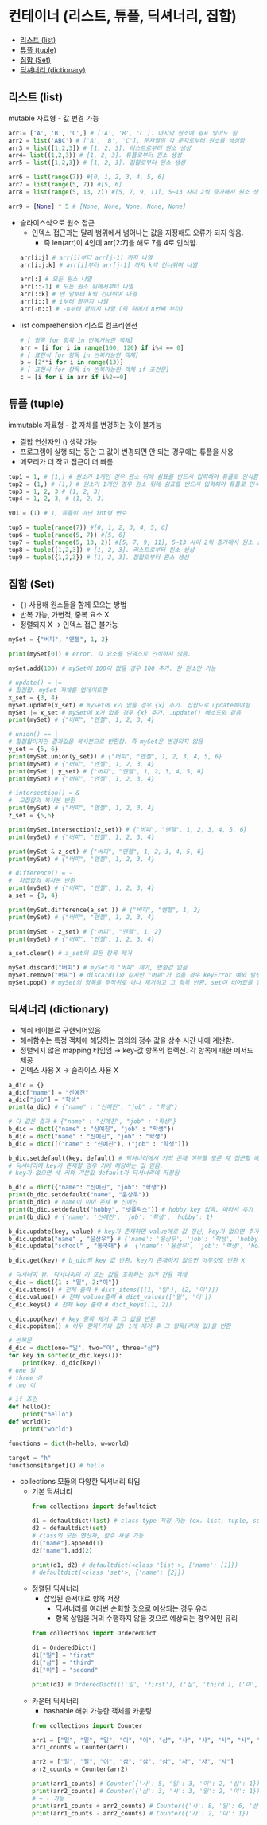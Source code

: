 # 컨테이너 (리스트, 튜플, 딕셔너리, 집합)

- [리스트 (list)](##-리스트-(list))
- [튜플 (tuple)](##-튜플-(tuple))
- [집합 (Set)](##-집합-(Set))
- [딕셔너리 (dictionary)](##-딕셔너리-(dictionary))

## 리스트 (list)

mutable 자료형 - 값 변경 가능

```python
arr1= ['A', 'B', 'C',] # ['A', 'B', 'C']. 마지막 원소에 쉼표 넣어도 됨
arr2 = list('ABC') # ['A', 'B', 'C']. 문자열의 각 문자로부터 원소를 생성함
arr3 = list([1,2,3]) # [1, 2, 3]. 리스트로부터 원소 생성
arr4= list((1,2,3)) # [1, 2, 3]. 튜플로부터 원소 생성
arr5 = list({1,2,3}) # [1, 2, 3]. 집합로부터 원소 생성

arr6 = list(range(7)) #[0, 1, 2, 3, 4, 5, 6]
arr7 = list(range(5, 7)) #[5, 6]
arr8 = list(range(5, 13, 2)) #[5, 7, 9, 11], 5~13 사이 2씩 증가해서 원소 생성

arr9 = [None] * 5 # [None, None, None, None, None]
```

- 슬라이스식으로 원소 접근
  - 인덱스 접근과는 달리 범위에서 넘어나는 값을 지정해도 오류가 되지 않음.
    - 즉 len(arr)이 4인데 arr[2:7]을 해도 7을 4로 인식함.
  ```python
  arr[i:j] # arr[i]부터 arr[j-1] 까지 나열
  arr[i:j:k] # arr[i]부터 arr[j-1] 까지 k씩 건너뛰며 나열

  arr[:] # 모든 원소 나열
  arr[::-1] # 모든 원소 뒤에서부터 나열
  arr[::k] # 맨 앞부터 k씩 건너뛰며 나열
  arr[i::] # i부터 끝까지 나열
  arr[-n::] # -n부터 끝까지 나열 (즉 뒤에서 n번째 부터)
  ```
- list comprehension 리스트 컴프리헨션
  ```python
  # [ 항목 for 항목 in 반복가능한 객체]
  arr = [i for i in range(100, 120) if i%4 == 0]
  # [ 표현식 for 항목 in 반복가능한 객체]
  b = [2**i for i in range(13)]
  # [ 표현식 for 항목 in 반복가능한 객체 if 조건문]
  c = [i for i in arr if i%2==0]
  ```

## 튜플 (tuple)

immutable 자료형 - 값 자체를 변경하는 것이 불가능

- 결합 연산자인 () 생략 가능
- 프로그램이 실행 되는 동안 그 값이 변경되면 안 되는 경우에는 튜플을 사용
- 메모리가 더 작고 접근이 더 빠름

```python
tup1 = 1, # (1,) # 원소가 1개인 경우 원소 뒤에 쉼표를 반드시 입력해야 튜플로 인식함
tup2 = (1,) # (1,) # 원소가 1개인 경우 원소 뒤에 쉼표를 반드시 입력해야 튜플로 인식 함
tup3 = 1, 2, 3 # (1, 2, 3)
tup4 = 1, 2, 3, # (1, 2, 3)

v01 = (1) # 1, 튜플이 아닌 int형 변수

tup5 = tuple(range(7)) #[0, 1, 2, 3, 4, 5, 6]
tup6 = tuple(range(5, 7)) #[5, 6]
tup7 = tuple(range(5, 13, 2)) #[5, 7, 9, 11], 5~13 사이 2씩 증가해서 원소 생성
tup8 = tuple([1,2,3]) # [1, 2, 3]. 리스트로부터 원소 생성
tup9 = tuple({1,2,3}) # [1, 2, 3]. 집합로부터 원소 생성
```

## 집합 (Set)

- `{}` 사용해 원소들을 함께 모으는 방법
- 반복 가능, 가변적, 중복 요소 X
- 정렬되지 X → 인덱스 접근 불가능

```python
mySet = {"버피", "엔젤", 1, 2}

print(mySet[0]) # error. 각 요소를 인덱스로 인식하지 않음.

mySet.add(100) # mySet에 100이 없을 경우 100 추가. 한 원소만 가능

# update() = |=
# 합집합. mySet 자체를 업데이트함
x_set = {3, 4}
mySet.update(x_set) # mySet에 x가 없을 경우 {x} 추가. 집합으로 update해야함
mySet |= x_set # mySet에 x가 없을 경우 {x} 추가. .update() 메소드와 같음
print(mySet) # {"버피", "엔젤", 1, 2, 3, 4}

# union() == |
# 합집합이지만 결과값을 복사본으로 반환함. 즉 mySet은 변경되지 않음
y_set = {5, 6}
print(mySet.union(y_set)) # {"버피", "엔젤", 1, 2, 3, 4, 5, 6}
print(mySet) # {"버피", "엔젤", 1, 2, 3, 4}
print(mySet | y_set) # {"버피", "엔젤", 1, 2, 3, 4, 5, 6}
print(mySet) # {"버피", "엔젤", 1, 2, 3, 4}

# intersection() = &
#  교집합의 복사본 반환
print(mySet) # {"버피", "엔젤", 1, 2, 3, 4}
z_set = {5,6}

print(mySet.intersection(z_set)) # {"버피", "엔젤", 1, 2, 3, 4, 5, 6}
print(mySet) # {"버피", "엔젤", 1, 2, 3, 4}

print(mySet & z_set) # {"버피", "엔젤", 1, 2, 3, 4, 5, 6}
print(mySet) # {"버피", "엔젤", 1, 2, 3, 4}

# difference() = -
#  차집합의 복사본 반환
print(mySet) # {"버피", "엔젤", 1, 2, 3, 4}
a_set = {3, 4}

print(mySet.difference(a_set )) # {"버피", "엔젤", 1, 2}
print(mySet) # {"버피", "엔젤", 1, 2, 3, 4}

print(mySet - z_set) # {"버피", "엔젤", 1, 2}
print(mySet) # {"버피", "엔젤", 1, 2, 3, 4}

a_set.clear() # a_set의 모든 항목 제거

mySet.discard("버피") # mySet의 "버피" 제거, 반환값 없음
mySet.remove("버피") # discard()와 같지만 "버피"가 없을 경우 keyError 예외 발생시킴
mySet.pop() # mySet의 항목을 무작위로 하나 제거하고 그 항목 반환. set이 비어있을 경우 KeyError 예외 발생
```

## 딕셔너리 (dictionary)

- 해쉬 테이블로 구현되어있음
- 해쉬함수는 특정 객체에 해당하는 임의의 정수 값을 상수 시간 내에 계싼함.
- 정렬되지 않은 mapping 타입임 → key-값 항목의 컬렉션. 각 항목에 대한 메서드 제공
- 인덱스 사용 X → 슬라이스 사용 X

```python
a_dic = {}
a_dic["name"] = "신예진"
a_dic["job"] = "학생"
print(a_dic) # {"name" : "신예진", "job" : "학생"}

# 다 같은 결과 # {"name" : "신예진", "job" : "학생"}
b_dic = dict({"name" : "신예진", "job" : "학생"})
b_dic = dict("name" : "신예진", "job" : "학생")
b_dic = dict([("name" : "신예진"), ("job" : "학생")])

b_dic.setdefault(key, default) # 딕셔너리에서 키의 존재 여부를 모른 채 접근할 때 사용
# 딕셔너리에 key가 존재할 경우 키에 해당하는 값 얻음.
# key가 없으면 새 키와 기본값 default가 딕셔너리에 저장됨

b_dic = dict({"name": "신예진", "job": "학생"})
print(b_dic.setdefault("name", "윤상우"))
print(b_dic) # name이 이미 존재 # 신예진
print(b_dic.setdefault("hobby", "넷플릭스")) # hobby key 없음. 따라서 추가
print(b_dic) # {'name': '신예진', 'job': '학생', 'hobby': 1}

b_dic.update(key, value) # key가 존재하면 value에로 값 갱신, key가 없으면 추가
b_dic.update("name" , "윤상우"} # {'name': '윤상우', 'job': '학생', 'hobby': 1}
b_dic.update("school" , "동국대"} #  {'name': '윤상우', 'job': '학생', 'hobby': 1, "school" , "동국대"}}

b_dic.get(key) # b_dic의 key 값 반환. key가 존재하지 않으면 아무것도 반환 X

# 딕셔너리 뷰. 딕셔너리의 키 또는 값을 조회하는 읽기 전용 객체
c_dic = dict({1 : "일", 2:"이"})
c_dic.items() # 전체 출력 # dict_items([(1, '일'), (2, '이')])
c_dic.values() # 전체 values출력 # dict_values(['일', '이'])
c_dic.keys() # 전체 key 출력 # dict_keys([1, 2])

c_dic.pop(key) # key 항목 제거 후 그 값을 반환
c_dic.popitem() # 아무 항목(키와 값) 1개 제거 후 그 항목(키와 값)을 반환

# 반복문
d_dic = dict(one="일", two="이", three="삼")
for key in sorted(d_dic.keys()):
	print(key, d_dic[key])
# one 일
# three 삼
# two 이

# if 조건
def hello():
    print("hello")
def world():
    print("world")

functions = dict(h=hello, w=world)

target = "h"
functions[target]() # hello
```

- collections 모듈의 다양한 딕셔너리 타임
  - 기본 딕셔너리
    ```python
    from collections import defaultdict

    d1 = defaultdict(list) # class type 지정 가능 (ex. list, tuple, set, dict)
    d2 = defaultdict(set)
    # class의 모든 연산자, 함수 사용 가능
    d1["name"].append(1)
    d2["name"].add(2)

    print(d1, d2) # defaultdict(<class 'list'>, {'name': [1]})
    # defaultdict(<class 'set'>, {'name': {2}})
    ```
  - 정렬된 딕셔너리
    - 삽입된 순서대로 항목 저장
      - 딕셔너리를 여러번 순회할 것으로 예상되는 경우 유리
      - 항목 삽입을 거의 수행하지 않을 것으로 예상되는 경우에만 유리
    ```python
    from collections import OrderedDict

    d1 = OrderedDict()
    d1["일"] = "first"
    d1["삼"] = "third"
    d1["이"] = "second"

    print(d1) # OrderedDict([('일', 'first'), ('삼', 'third'), ('이', 'second')])
    ```
  - 카운터 딕셔너리
    - hashable 해쉬 가능한 객체를 카운팅
    ```python
    from collections import Counter

    arr1 = ["일", "일", "일", "이", "이", "삼", "사", "사", "사", "사", "사"]
    arr1_counts = Counter(arr1)

    arr2 = ["일", "일", "이", "삼", "삼", "삼", "사", "사", "사"]
    arr2_counts = Counter(arr2)

    print(arr1_counts) # Counter({'사': 5, '일': 3, '이': 2, '삼': 1})
    print(arr2_counts) # Counter({'삼': 3, '사': 3, '일': 2, '이': 1})
    # + - 가능
    print(arr1_counts + arr2_counts) # Counter({'사': 8, '일': 6, '삼': 4, '이': 3, '오': 1})
    print(arr1_counts - arr2_counts) # Counter({'사': 2, '이': 1})
    ```
